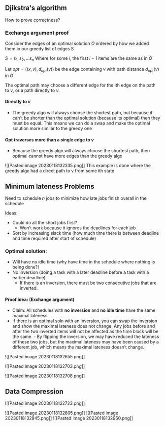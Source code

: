 ```toc style: bullet | number | inline (default: bullet) min_depth: number (default: 2) max_depth: number (default: 6) title: string (default: undefined) allow_inconsistent_headings: boolean (default: false) delimiter: string (default: |) varied_style: boolean (default: false)
```

## Djikstra's algorithm

How to prove correctness?
	
### Exchange argument proof

Consider the edges of an optimal solution $O$ ordered by how we added them in our greedy list of edges S

$S = s_1, s_2, \dots s_n$
	Where for some $i$, the first $i-1$ items are the same as in $O$
	
Let $opt = ((x,v), d_{opt}(v))$ be the edge containing $v$ with path distance $d_{opt}(v)$ in $O$

The optimal path may choose a different edge for the ith edge on the path to $v$, or a path directly to $v$.

#### Directly to $v$

- The greedy algo will always choose the shortest path, but because it can't be shorter than the optimal solution (because its optimal) then they must be equal. This means we can do a swap and make the optimal solution more similar to the greedy one

#### Opt traverses more than a single edge to v

- Because the greedy algo will always choose the shortest path, then optimal cannot have more edges than the greedy algo

![[Pasted image 20230118132335.png]]
This example is done where the greedy algo had a direct path to v from some ith state

## Minimum lateness Problems

Need to schedule $n$ jobs to minimize how late jobs finish overall in the schedule

Ideas:

- Could do all the short jobs first?
	- Won't work because it ignores the deadlines for each job
- Sort by increasing slack time (how much time there is between deadline and time required after start of schedule)

### Optimal solution:

-   Will have no idle time (why have time in the schedule where nothing is being done?)
-   No inversion (doing a task with a later deadline before a task with a earlier deadline)
	-   If there is an inversion, there must be two consecutive jobs that are inverted.

#### Proof idea: (Exchange argument)

- Claim: All schedules with **no inversion** and **no idle time** have the same maximal lateness
- If there is an optimal soln with an inversion, you can swap the inversion and show the maximal lateness does not change. Any jobs before and after the two inverted items will not be affected as the time block will be the same.
		- By flipping the inversion, we may have reduced the lateness of these two jobs, but the maximal lateness may have been caused by a different job, which means the maximal lateness doesn’t change.

![[Pasted image 20230118132655.png]]

![[Pasted image 20230118132703.png]]

![[Pasted image 20230118132708.png]]

## Data Compression
![[Pasted image 20230118132723.png]]

![[Pasted image 20230118132805.png]]
![[Pasted image 20230118132945.png]]
![[Pasted image 20230118132950.png]]